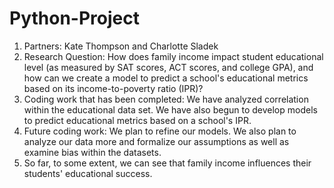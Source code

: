 # Python-Project

1. Partners: Kate Thompson and Charlotte Sladek
2. Research Question: How does family income impact student educational level (as measured by SAT scores, ACT scores, and college GPA), and how can we create a model to predict a school's educational metrics based on its income-to-poverty ratio (IPR)?
3. Coding work that has been completed: We have analyzed correlation within the educational data set. We have also begun to develop models to predict educational metrics based on a school's IPR.
4. Future coding work: We plan to refine our models. We also plan to analyze our data more and formalize our assumptions as well as examine bias within the datasets.
5. So far, to some extent, we can see that family income influences their students' educational success.
